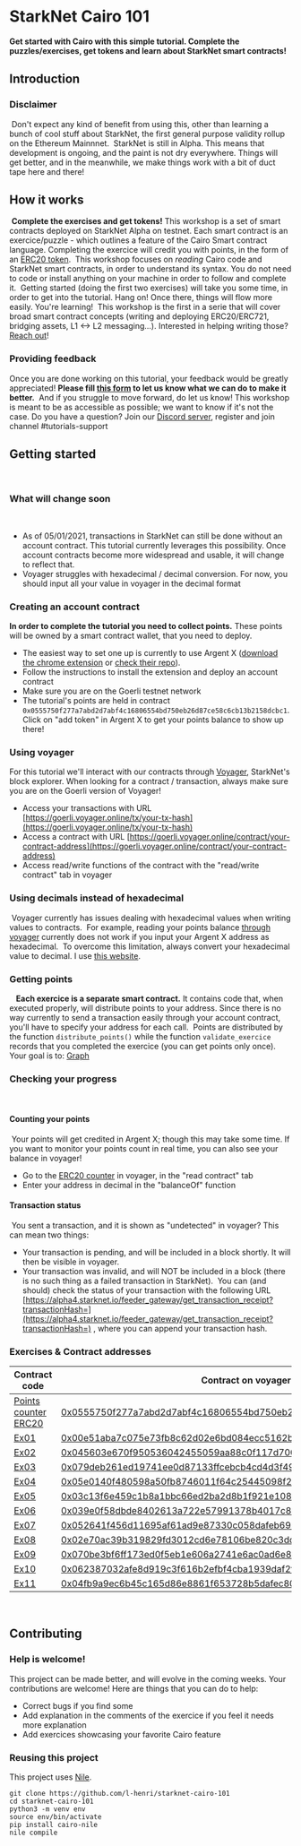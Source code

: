 # StarkNet Cairo 101
**Get started with Cairo with this simple tutorial. 
Complete the puzzles/exercises, get tokens and learn about StarkNet smart contracts!**
​
## Introduction
### Disclaimer
​
Don't expect any kind of benefit from using this, other than learning a bunch of cool stuff about StarkNet, the first general purpose validity rollup on the Ethereum Mainnnet.
​
StarkNet is still in Alpha. This means that development is ongoing, and the paint is not dry everywhere. Things will get better, and in the meanwhile, we make things work with a bit of duct tape here and there!
​
## How it works
​
**Complete the exercises and get tokens!**
This workshop is a set of smart contracts deployed on StarkNet Alpha on testnet. 
Each smart contract is an exercice/puzzle - which outlines a feature of the Cairo Smart contract language. 
Completing the exercice will credit you with points, in the form of an [ERC20 token](contracts/token/TDERC20.cairo).
​
This workshop focuses on *reading* Cairo code and StarkNet smart contracts, in order to understand its syntax. 
You do not need to code or install anything on your machine in order to follow and complete it. 
​
Getting started (doing the first two exercises) will take you some time, in order to get into the tutorial. Hang on! Once there, things will flow more easily. You're learning!
​
This workshop is the first in a serie that will cover broad smart contract concepts (writing and deploying ERC20/ERC721, bridging assets, L1 <-> L2 messaging...). 
Interested in helping writing those? [Reach out](https://twitter.com/HenriLieutaud)!
​
### Providing feedback
Once you are done working on this tutorial, your feedback would be greatly appreciated! 
**Please fill [this form](https://forms.reform.app/starkware/untitled-form-4/kaes2e) to let us know what we can do to make it better.** 
​
And if you struggle to move forward, do let us know! This workshop is meant to be as accessible as possible; we want to know if it's not the case.
​
Do you have a question? Join our [Discord server](https://discord.gg/YHz7drT3), register and join channel #tutorials-support
​
## Getting started
​
​
### What will change soon
​
-   As of 05/01/2021, transactions in StarkNet can still be done without an account contract. This tutorial currently leverages this possibility. Once account contracts become more widespread and usable, it will change to reflect that.
-   Voyager struggles with hexadecimal / decimal conversion. For now, you should input all your value in voyager in the decimal format
​
### Creating an account contract
**In order to complete the tutorial you need to collect points.** These points will be owned by a smart contract wallet, that you need to deploy.
-   The easiest way to set one up is currently to use Argent X ([download the chrome extension](https://chrome.google.com/webstore/detail/argent-x-starknet-wallet/dlcobpjiigpikoobohmabehhmhfoodbb/)  or  [check their repo](https://github.com/argentlabs/argent-x)).
-   Follow the instructions to install the extension and deploy an account contract
-   Make sure you are on the Goerli testnet network
-   The tutorial's points are held in contract  `0x0555750f277a7abd2d7abf4c16806554bd750eb26d87ce58c6cb13b2158dcbc1`. Click on "add token" in Argent X to get your points balance to show up there!
​
### Using voyager
For this tutorial we'll interact with our contracts through [Voyager](https://goerli.voyager.online/), StarkNet's block explorer. 
When looking for a contract / transaction, always make sure you are on the Goerli version of Voyager!
-   Access your transactions with URL  [https://goerli.voyager.online/tx/your-tx-hash](https://goerli.voyager.online/tx/your-tx-hash)
-   Access a contract with URL  [https://goerli.voyager.online/contract/your-contract-address](https://goerli.voyager.online/contract/your-contract-address)
-   Access read/write functions of the contract with the "read/write contract" tab in voyager
​
### Using decimals instead of hexadecimal
​
Voyager currently has issues dealing with hexadecimal values when writing values to contracts.
​
For example, reading your points balance  [through voyager](https://goerli.voyager.online/contract/0x0555750f277a7abd2d7abf4c16806554bd750eb26d87ce58c6cb13b2158dcbc1#readContract)  currently does not work if you input your Argent X address as hexadecimal.
​
To overcome this limitation, always convert your hexadecimal value to decimal. I use  [this website](https://www.rapidtables.com/convert/number/hex-to-decimal.html).
​
​
### Getting points
​
​
​
**Each exercice is a separate smart contract.** It contains code that, when executed properly, will distribute points to your address. Since there is no way currently to send a transaction easily through your account contract, you'll have to specify your address for each call.
​
Points are distributed by the function `distribute_points()` while the function `validate_exercice` records that you completed the exercice (you can get points only once). Your goal is to: 
[Graph](assets/diagram.png)
​
​
​
### Checking your progress
​
#### Counting your points
​
Your points will get credited in Argent X; though this may take some time. If you want to monitor your points count in real time, you can also see your balance in voyager!
​
-   Go to the  [ERC20 counter](https://goerli.voyager.online/contract/0x0555750f277a7abd2d7abf4c16806554bd750eb26d87ce58c6cb13b2158dcbc1#readContract)  in voyager, in the "read contract" tab
-   Enter your address in decimal in the "balanceOf" function
​
#### [](https://github.com/l-henri/starknet-cairo-101/blob/main/README.md#transaction-status)Transaction status
​
You sent a transaction, and it is shown as "undetected" in voyager? This can mean two things:
​
-   Your transaction is pending, and will be included in a block shortly. It will then be visible in voyager.
-   Your transaction was invalid, and will NOT be included in a block (there is no such thing as a failed transaction in StarkNet).
​
You can (and should) check the status of your transaction with the following URL  [https://alpha4.starknet.io/feeder_gateway/get_transaction_receipt?transactionHash=](https://alpha4.starknet.io/feeder_gateway/get_transaction_receipt?transactionHash=)  , where you can append your transaction hash.
​
### Exercises & Contract addresses 
|Contract code|Contract on voyager|
|---|---|
|[Points counter ERC20](contracts/token/TDERC20.cairo)|[0x0555750f277a7abd2d7abf4c16806554bd750eb26d87ce58c6cb13b2158dcbc1](https://goerli.voyager.online/contract/0x0555750f277a7abd2d7abf4c16806554bd750eb26d87ce58c6cb13b2158dcbc1)|
|[Ex01](contracts/ex01.cairo)|[0x00e51aba7c075e73fb8c62d02e6bd084ecc5162b70316707b6bc4fbd7de84d26](https://goerli.voyager.online/contract/0x00e51aba7c075e73fb8c62d02e6bd084ecc5162b70316707b6bc4fbd7de84d26)|
|[Ex02](contracts/ex02.cairo)|[0x045603e670f950536042455059aa88c0f117d70091335e5bd18fbda42e9a27f2](https://goerli.voyager.online/contract/0x045603e670f950536042455059aa88c0f117d70091335e5bd18fbda42e9a27f2)|
|[Ex03](contracts/ex03.cairo)|[0x079deb261ed19741ee0d87133ffcebcb4cd4d3f49ebcaa530f5d950d0aecd26d](https://goerli.voyager.online/contract/0x079deb261ed19741ee0d87133ffcebcb4cd4d3f49ebcaa530f5d950d0aecd26d)|
|[Ex04](contracts/ex04.cairo)|[0x05e0140f480598a50fb8746011f64c25445098f2b5de359f28fe0acd764702de](https://goerli.voyager.online/contract/0x05e0140f480598a50fb8746011f64c25445098f2b5de359f28fe0acd764702de)|
|[Ex05](contracts/ex05.cairo)|[0x03c13f6e459c1b8a1bbc66ed2ba2d8b1f921e108a9125fb758147dca2e6caf0d](https://goerli.voyager.online/contract/0x03c13f6e459c1b8a1bbc66ed2ba2d8b1f921e108a9125fb758147dca2e6caf0d)|
|[Ex06](contracts/ex06.cairo)|[0x039e0f58dbde8402613a722e57991378b4017c836b5410d4c1c7056f6150c8d6](https://goerli.voyager.online/contract/0x039e0f58dbde8402613a722e57991378b4017c836b5410d4c1c7056f6150c8d6)|
|[Ex07](contracts/ex07.cairo)|[0x052641f456d11695af61ad9e87330c058dafeb6964ba10e2cb2ba60c55eaf80b](https://goerli.voyager.online/contract/0x052641f456d11695af61ad9e87330c058dafeb6964ba10e2cb2ba60c55eaf80b)|
|[Ex08](contracts/ex08.cairo)|[0x02e70ac39b319829fd3012cd6e78106be820c3dd248ea1c04b4be6017c83f455](https://goerli.voyager.online/contract/0x02e70ac39b319829fd3012cd6e78106be820c3dd248ea1c04b4be6017c83f455)|
|[Ex09](contracts/ex09.cairo)|[0x070be3bf6ff173ed0f5eb1e606a2741e6ac0ad6e8097cad314a0f875232c6fcc](https://goerli.voyager.online/contract/0x070be3bf6ff173ed0f5eb1e606a2741e6ac0ad6e8097cad314a0f875232c6fcc)|
|[Ex10](contracts/ex10.cairo)|[0x062387032afe8d919c3f616b2efbf4cba1939daf2fccf349cc9a8df51c1a6063](https://goerli.voyager.online/contract/0x062387032afe8d919c3f616b2efbf4cba1939daf2fccf349cc9a8df51c1a6063)|
|[Ex11](contracts/ex11.cairo)|[0x04fb9a9ec6b45c165d86e8861f653728b5dafec809ed248496e4074ec08c3f93](https://goerli.voyager.online/contract/0x04fb9a9ec6b45c165d86e8861f653728b5dafec809ed248496e4074ec08c3f93)|
​
​
## Contributing
### Help is welcome!
This project can be made better, and will evolve in the coming weeks. Your contributions are welcome! Here are things that you can do to help:
- Correct bugs if you find some
- Add explanation in the comments of the exercice if you feel it needs more explanation
- Add exercices showcasing your favorite Cairo feature
​
### Reusing this project
This project uses [Nile](https://github.com/OpenZeppelin/nile).
```
git clone https://github.com/l-henri/starknet-cairo-101
cd starknet-cairo-101
python3 -m venv env
source env/bin/activate
pip install cairo-nile
nile compile
```